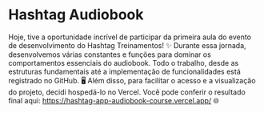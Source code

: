 # Hashtag Audiobook
Hoje, tive a oportunidade incrível de participar da primeira aula do evento de desenvolvimento do Hashtag Treinamentos! ✨ 
Durante essa jornada, desenvolvemos várias constantes e funções para dominar os comportamentos essenciais do audiobook. 
Todo o trabalho, desde as estruturas fundamentais até a implementação de funcionalidades está registrado no GitHub. 🖥️
Além disso, para facilitar o acesso e a visualização do projeto, decidi hospedá-lo no Vercel. Você pode conferir o resultado final aqui: https://hashtag-app-audiobook-course.vercel.app/ 🌐
